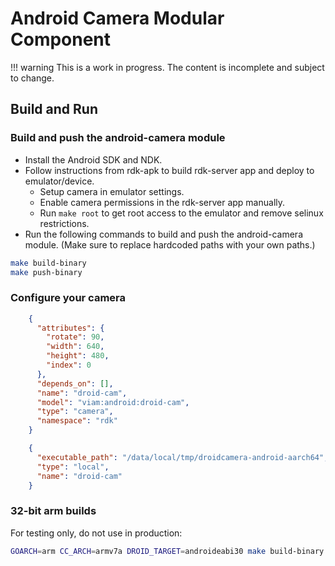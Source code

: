 # Android Camera Modular Component

!!! warning
    This is a work in progress. The content is incomplete and subject to change.


## Build and Run

### Build and push the android-camera module

- Install the Android SDK and NDK.
- Follow instructions from rdk-apk to build rdk-server app and deploy to emulator/device.
    - Setup camera in emulator settings.
    - Enable camera permissions in the rdk-server app manually.
    - Run `make root` to get root access to the emulator and remove selinux restrictions.
- Run the following commands to build and push the android-camera module. (Make sure to replace hardcoded paths with your own paths.)

```bash
make build-binary
make push-binary
```

### Configure your camera

```json
    {
      "attributes": {
        "rotate": 90,
        "width": 640,
        "height": 480,
        "index": 0
      },
      "depends_on": [],
      "name": "droid-cam",
      "model": "viam:android:droid-cam",
      "type": "camera",
      "namespace": "rdk"
    }
```

```json
    {
      "executable_path": "/data/local/tmp/droidcamera-android-aarch64",
      "type": "local",
      "name": "droid-cam"
    }
```

### 32-bit arm builds

For testing only, do not use in production:

```sh
GOARCH=arm CC_ARCH=armv7a DROID_TARGET=androideabi30 make build-binary
```
